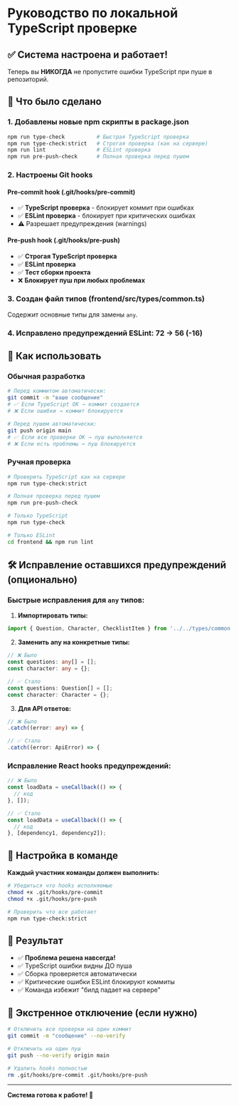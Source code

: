 # Руководство по локальной TypeScript проверке

## ✅ Система настроена и работает!

Теперь вы **НИКОГДА** не пропустите ошибки TypeScript при пуше в репозиторий.

## 🎯 Что было сделано

### 1. Добавлены новые npm скрипты в package.json

```bash
npm run type-check          # Быстрая TypeScript проверка
npm run type-check:strict   # Строгая проверка (как на сервере)
npm run lint                # ESLint проверка
npm run pre-push-check      # Полная проверка перед пушем
```

### 2. Настроены Git hooks

#### Pre-commit hook (.git/hooks/pre-commit)
- ✅ **TypeScript проверка** - блокирует коммит при ошибках
- ✅ **ESLint проверка** - блокирует при критических ошибках
- ⚠️ Разрешает предупреждения (warnings)

#### Pre-push hook (.git/hooks/pre-push)  
- ✅ **Строгая TypeScript проверка** 
- ✅ **ESLint проверка**
- ✅ **Тест сборки проекта** 
- ❌ **Блокирует пуш при любых проблемах**

### 3. Создан файл типов (frontend/src/types/common.ts)
Содержит основные типы для замены `any`.

### 4. Исправлено предупреждений ESLint: 72 → 56 (-16)

## 🚀 Как использовать

### Обычная разработка
```bash
# Перед коммитом автоматически:
git commit -m "ваше сообщение"
# ✅ Если TypeScript OK → коммит создается
# ❌ Если ошибки → коммит блокируется

# Перед пушем автоматически:
git push origin main  
# ✅ Если все проверки OK → пуш выполняется
# ❌ Если есть проблемы → пуш блокируется
```

### Ручная проверка
```bash
# Проверить TypeScript как на сервере
npm run type-check:strict

# Полная проверка перед пушем
npm run pre-push-check

# Только TypeScript
npm run type-check

# Только ESLint
cd frontend && npm run lint
```

## 🛠️ Исправление оставшихся предупреждений (опционально)

### Быстрые исправления для `any` типов:

1. **Импортировать типы:**
```typescript
import { Question, Character, ChecklistItem } from '../../types/common';
```

2. **Заменить any на конкретные типы:**
```typescript
// ❌ Было
const questions: any[] = [];
const character: any = {};

// ✅ Стало  
const questions: Question[] = [];
const character: Character = {};
```

3. **Для API ответов:**
```typescript
// ❌ Было
.catch((error: any) => {

// ✅ Стало
.catch((error: ApiError) => {
```

### Исправление React hooks предупреждений:

```typescript
// ❌ Было
const loadData = useCallback(() => {
  // код
}, []);

// ✅ Стало  
const loadData = useCallback(() => {
  // код
}, [dependency1, dependency2]);
```

## 🔧 Настройка в команде

**Каждый участник команды должен выполнить:**

```bash
# Убедиться что hooks исполняемые  
chmod +x .git/hooks/pre-commit
chmod +x .git/hooks/pre-push

# Проверить что все работает
npm run type-check:strict
```

## 🎉 Результат

- ✅ **Проблема решена навсегда!** 
- ✅ TypeScript ошибки видны ДО пуша
- ✅ Сборка проверяется автоматически  
- ✅ Критические ошибки ESLint блокируют коммиты
- ✅ Команда избежит "билд падает на сервере"

## 🚨 Экстренное отключение (если нужно)

```bash
# Отключить все проверки на один коммит
git commit -m "сообщение" --no-verify

# Отключить на один пуш
git push --no-verify origin main

# Удалить hooks полностью  
rm .git/hooks/pre-commit .git/hooks/pre-push
```

---

**Система готова к работе! 🎯**